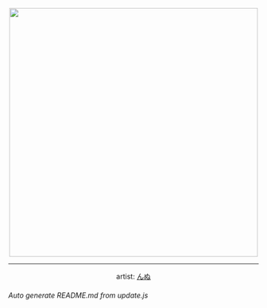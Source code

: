 
<p align="center">
  <img width="500" src="https://nekos.best/api/v2/neko/0624.png">
  <hr/>
  <center>
    artist: <a href="https://www.pixiv.net/en/artworks/95024793">んぬ</a>
  </center>
</p>


###### Auto generate README.md from update.js

